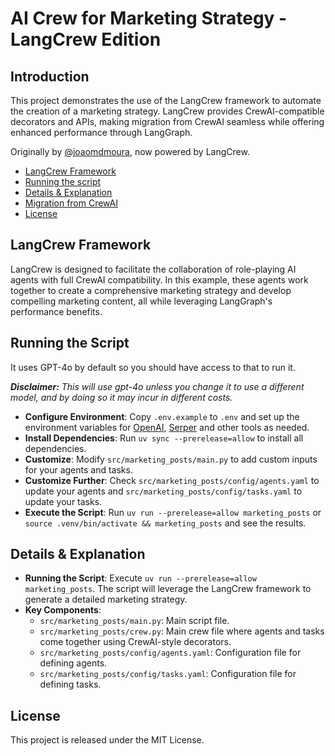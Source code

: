 
# AI Crew for Marketing Strategy - LangCrew Edition
## Introduction
This project demonstrates the use of the LangCrew framework to automate the creation of a marketing strategy. LangCrew provides CrewAI-compatible decorators and APIs, making migration from CrewAI seamless while offering enhanced performance through LangGraph.

Originally by [@joaomdmoura](https://x.com/joaomdmoura), now powered by LangCrew.

- [LangCrew Framework](#langcrew-framework)
- [Running the script](#running-the-script)
- [Details & Explanation](#details--explanation)
- [Migration from CrewAI](#migration-from-crewai)
- [License](#license)

## LangCrew Framework
LangCrew is designed to facilitate the collaboration of role-playing AI agents with full CrewAI compatibility. In this example, these agents work together to create a comprehensive marketing strategy and develop compelling marketing content, all while leveraging LangGraph's performance benefits.

## Running the Script
It uses GPT-4o by default so you should have access to that to run it.

***Disclaimer:** This will use gpt-4o unless you change it to use a different model, and by doing so it may incur in different costs.*

- **Configure Environment**: Copy `.env.example` to `.env` and set up the environment variables for [OpenAI](https://platform.openai.com/api-keys), [Serper](https://serper.dev) and other tools as needed. 
- **Install Dependencies**: Run `uv sync --prerelease=allow` to install all dependencies.
- **Customize**: Modify `src/marketing_posts/main.py` to add custom inputs for your agents and tasks.
- **Customize Further**: Check `src/marketing_posts/config/agents.yaml` to update your agents and `src/marketing_posts/config/tasks.yaml` to update your tasks.
- **Execute the Script**: Run `uv run --prerelease=allow marketing_posts` or `source .venv/bin/activate && marketing_posts` and see the results.

## Details & Explanation
- **Running the Script**: Execute `uv run --prerelease=allow marketing_posts`. The script will leverage the LangCrew framework to generate a detailed marketing strategy.
- **Key Components**:
  - `src/marketing_posts/main.py`: Main script file.
  - `src/marketing_posts/crew.py`: Main crew file where agents and tasks come together using CrewAI-style decorators.
  - `src/marketing_posts/config/agents.yaml`: Configuration file for defining agents.
  - `src/marketing_posts/config/tasks.yaml`: Configuration file for defining tasks.

## License
This project is released under the MIT License.

